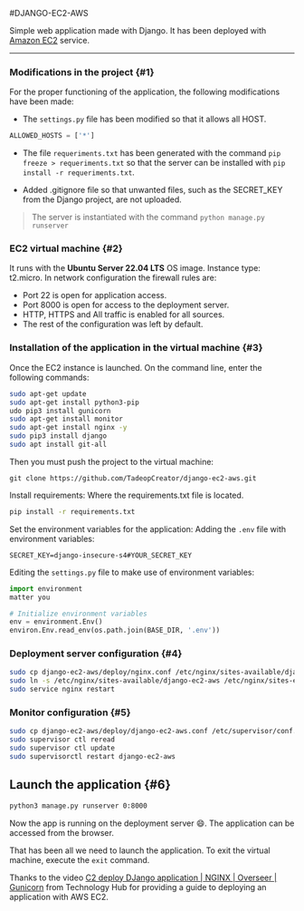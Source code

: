 #DJANGO-EC2-AWS

Simple web application made with Django. It has been deployed with
[Amazon EC2](https://aws.amazon.com/es/ec2/?trk=58ace84c-cd27-448f-9f64-ec1187db737b&sc_channel=ps&s_kwcid=AL!4422!3!590500029721!p!!g!!aws%20ec2&ef_id=Cj0KCQjwgO2XBhCaARIsANrW2X07HTO6sZZmFMW5FhTWw29Vto-K4AedH1y96tyUw3d6r0qtAbLrLmkaAtciEALw_wcB:G:s&s_kwcid=AL!4422!3!590500029721!p!!g!!aws%20ec2) service.

---

### Modifications in the project {#1}

For the proper functioning of the application, the following modifications have been made:
- The `settings.py` file has been modified so that it allows all HOST.

```python
ALLOWED_HOSTS = ['*']
```

- The file `requeriments.txt` has been generated with the command `pip freeze > requeriments.txt` so that the server can be installed with `pip install -r requeriments.txt`.

- Added .gitignore file so that unwanted files, such as the SECRET_KEY from the Django project, are not uploaded.

> The server is instantiated with the command `python manage.py runserver`

### EC2 virtual machine {#2}

It runs with the **Ubuntu Server 22.04 LTS** OS image. Instance type: t2.micro.
In network configuration the firewall rules are:
- Port 22 is open for application access.
- Port 8000 is open for access to the deployment server.
- HTTP, HTTPS and All traffic is enabled for all sources.
- The rest of the configuration was left by default.

### Installation of the application in the virtual machine {#3}

Once the EC2 instance is launched. On the command line, enter the following commands:

```bash
sudo apt-get update
sudo apt-get install python3-pip
udo pip3 install gunicorn
sudo apt-get install monitor
sudo apt-get install nginx -y
sudo pip3 install django
sudo apt install git-all
```

Then you must push the project to the virtual machine:

`git clone https://github.com/TadeopCreator/django-ec2-aws.git`

Install requirements: Where the requirements.txt file is located.

```bash
pip install -r requirements.txt
```

Set the environment variables for the application:
Adding the `.env` file with environment variables:

`SECRET_KEY=django-insecure-s4#YOUR_SECRET_KEY`

Editing the `settings.py` file to make use of environment variables:

```python
import environment
matter you

# Initialize environment variables
env = environment.Env()
environ.Env.read_env(os.path.join(BASE_DIR, '.env'))
```

### Deployment server configuration {#4}

```bash
sudo cp django-ec2-aws/deploy/nginx.conf /etc/nginx/sites-available/django-ec2-aws
sudo ln -s /etc/nginx/sites-available/django-ec2-aws /etc/nginx/sites-enabled/django-ec2-aws
sudo service nginx restart
```

### Monitor configuration {#5}

```bash
sudo cp django-ec2-aws/deploy/django-ec2-aws.conf /etc/supervisor/conf.d/django-ec2-aws.conf
sudo supervisor ctl reread
sudo supervisor ctl update
sudo supervisorctl restart django-ec2-aws
```

## Launch the application {#6}

```bash
python3 manage.py runserver 0:8000
```

Now the app is running on the deployment server :smile:. The application can be accessed from the browser.

That has been all we need to launch the application.
To exit the virtual machine, execute the `exit` command.

Thanks to the video [C2 deploy DJango application | NGINX | Overseer | Gunicorn](https://www.youtube.com/watch?v=wIx9c_RjUaA&list=WL&index=6&t=721s)
from Technology Hub for providing a guide to deploying an application with AWS EC2.
